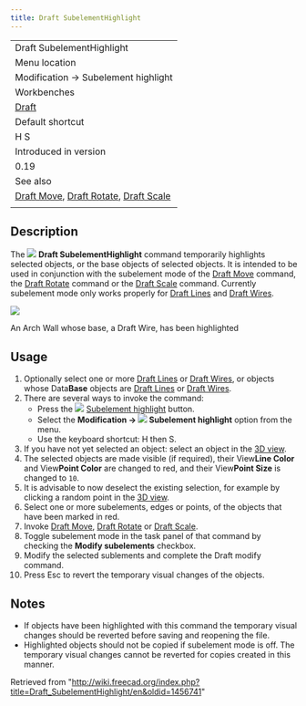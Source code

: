 ```yaml
---
title: Draft SubelementHighlight
---
```


|                                                                                                                                 |
| ------------------------------------------------------------------------------------------------------------------------------- |
| Draft SubelementHighlight                                                                                                       |
| Menu location                                                                                                                   |
| Modification → Subelement highlight                                                                                             |
| Workbenches                                                                                                                     |
| [Draft](/Draft_Workbench "Draft Workbench")                                                                                     |
| Default shortcut                                                                                                                |
| H S                                                                                                                             |
| Introduced in version                                                                                                           |
| 0.19                                                                                                                            |
| See also                                                                                                                        |
| [Draft Move](/Draft_Move "Draft Move"), [Draft Rotate](/Draft_Rotate "Draft Rotate"), [Draft Scale](/Draft_Scale "Draft Scale") |
|                                                                                                                                 |

## Description

The ![](/images/Draft_SubelementHighlight.svg) **Draft SubelementHighlight** command temporarily highlights selected objects, or the base objects of selected objects. It is intended to be used in conjunction with the subelement mode of the [Draft Move](/Draft_Move "Draft Move") command, the [Draft Rotate](/Draft_Rotate "Draft Rotate") command or the [Draft Scale](/Draft_Scale "Draft Scale") command. Currently subelement mode only works properly for [Draft Lines](/Draft_Line "Draft Line") and [Draft Wires](/Draft_Wire "Draft Wire").

![](/images/Draft_SubelementHighlight_example.png)

An Arch Wall whose base, a Draft Wire, has been highlighted

## Usage

1. Optionally select one or more [Draft Lines](/Draft_Line "Draft Line") or [Draft Wires](/Draft_Wire "Draft Wire"), or objects whose Data**Base** objects are [Draft Lines](/Draft_Line "Draft Line") or [Draft Wires](/Draft_Wire "Draft Wire").
2. There are several ways to invoke the command:
   - Press the ![](/images/Draft_SubelementHighlight.svg) [Subelement highlight](/Draft_SubelementHighlight "Draft SubelementHighlight") button.
   - Select the **Modification → ![](/images/Draft_SubelementHighlight.svg) Subelement highlight** option from the menu.
   - Use the keyboard shortcut: H then S.
3. If you have not yet selected an object: select an object in the [3D view](/3D_view "3D view").
4. The selected objects are made visible (if required), their View**Line Color** and View**Point Color** are changed to red, and their View**Point Size** is changed to `10`.
5. It is advisable to now deselect the existing selection, for example by clicking a random point in the [3D view](/3D_view "3D view").
6. Select one or more subelements, edges or points, of the objects that have been marked in red.
7. Invoke [Draft Move](/Draft_Move "Draft Move"), [Draft Rotate](/Draft_Rotate "Draft Rotate") or [Draft Scale](/Draft_Scale "Draft Scale").
8. Toggle subelement mode in the task panel of that command by checking the **Modify subelements** checkbox.
9. Modify the selected sublements and complete the Draft modify command.
10. Press Esc to revert the temporary visual changes of the objects.

## Notes

- If objects have been highlighted with this command the temporary visual changes should be reverted before saving and reopening the file.
- Highlighted objects should not be copied if subelement mode is off. The temporary visual changes cannot be reverted for copies created in this manner.

Retrieved from "<http://wiki.freecad.org/index.php?title=Draft_SubelementHighlight/en&oldid=1456741>"
